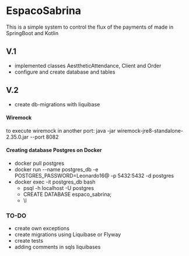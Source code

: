 # EspacoSabrina

This is a simple system to control the flux of the payments of made in SpringBoot and Kotlin


## V.1
- implemented classes AesttheticAttendance, Client and Order
- configure and create database and tables


## V.2
- create db-migrations with liquibase


#### Wiremock
to execute wiremock in another port:
java -jar wiremock-jre8-standalone-2.35.0.jar --port 8082

#### Creating database Postgres on Docker
- docker pull postgres
- docker run --name postgres_db -e POSTGRES_PASSWORD=Leonardo16@ -p 5432:5432 -d postgres
- docker exec -it postgres_db bash
  - psql -h localhost -U postgres
  - CREATE DATABASE espaco_sabrina;
  - \l




### TO-DO
- create own exceptions
- create migrations using Liquibase or Flyway
- create tests
- adding comments in sqls liquibases